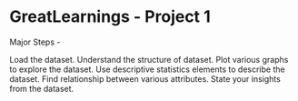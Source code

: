 # GreatLearnings - Project 1
Major Steps -

Load  the dataset.
Understand the structure of dataset.
Plot various graphs to explore the dataset.
Use descriptive statistics elements to describe the dataset.
Find relationship between various attributes.
State your insights from the dataset.
